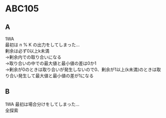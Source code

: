 # ABC105  

## A  
1WA  
最初は n % K の出力をしてしまった…  
剰余は必ず0以上k未満  
→剰余内での取り合いになる  
→取り合いの中での最大値と最小値の差は0か1  
→剰余が0のときは取り合いが発生しないので0、剰余が1以上(k未満)のときは取り合い発生して最大値と最小値の差が1になる  
  
## B
1WA
最初は場合分けをしてしまった…  
全探索  
